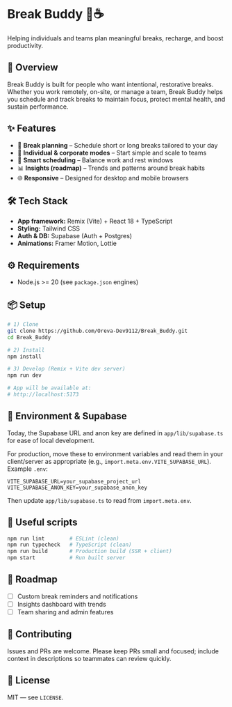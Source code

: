 # Break Buddy 🐨☕
Helping individuals and teams plan meaningful breaks, recharge, and boost productivity.

## 🚀 Overview
Break Buddy is built for people who want intentional, restorative breaks. Whether you work remotely, on-site, or manage a team, Break Buddy helps you schedule and track breaks to maintain focus, protect mental health, and sustain performance.

## ✨ Features
- 🧘 **Break planning** – Schedule short or long breaks tailored to your day
- 👥 **Individual & corporate modes** – Start simple and scale to teams
- 📅 **Smart scheduling** – Balance work and rest windows
- 📊 **Insights (roadmap)** – Trends and patterns around break habits
- 🌐 **Responsive** – Designed for desktop and mobile browsers

## 🛠️ Tech Stack
- **App framework:** Remix (Vite) + React 18 + TypeScript
- **Styling:** Tailwind CSS
- **Auth & DB:** Supabase (Auth + Postgres)
- **Animations:** Framer Motion, Lottie

## ⚙️ Requirements
- Node.js >= 20 (see `package.json` engines)

## 📦 Setup
```bash
# 1) Clone
git clone https://github.com/Oreva-Dev9112/Break_Buddy.git
cd Break_Buddy

# 2) Install
npm install

# 3) Develop (Remix + Vite dev server)
npm run dev

# App will be available at:
# http://localhost:5173
```

## 🔑 Environment & Supabase
Today, the Supabase URL and anon key are defined in `app/lib/supabase.ts` for ease of local development.

For production, move these to environment variables and read them in your client/server as appropriate (e.g., `import.meta.env.VITE_SUPABASE_URL`). Example `.env`:

```env
VITE_SUPABASE_URL=your_supabase_project_url
VITE_SUPABASE_ANON_KEY=your_supabase_anon_key
```

Then update `app/lib/supabase.ts` to read from `import.meta.env`.

## 🧪 Useful scripts
```bash
npm run lint        # ESLint (clean)
npm run typecheck   # TypeScript (clean)
npm run build       # Production build (SSR + client)
npm start           # Run built server
```

## 📅 Roadmap
- [ ] Custom break reminders and notifications
- [ ] Insights dashboard with trends
- [ ] Team sharing and admin features

## 🤝 Contributing
Issues and PRs are welcome. Please keep PRs small and focused; include context in descriptions so teammates can review quickly.

## 📜 License
MIT — see `LICENSE`.

